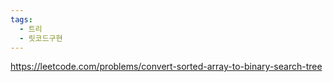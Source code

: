 ```yaml
---
tags:
  - 트리
  - 릿코드구현
---
```


https://leetcode.com/problems/convert-sorted-array-to-binary-search-tree